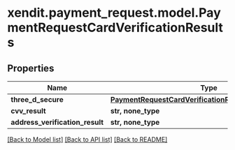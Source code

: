 # xendit.payment_request.model.PaymentRequestCardVerificationResults


## Properties
| Name | Type | Description | Notes |
| ------------ | ------------- | ------------- | ------------- |
| **three_d_secure** | [**PaymentRequestCardVerificationResultsThreeDeeSecure**](PaymentRequestCardVerificationResultsThreeDeeSecure.md) |  |  |
| **cvv_result** | **str, none_type** |  | [optional]  |
| **address_verification_result** | **str, none_type** |  | [optional]  |


[[Back to Model list]](../README.md#documentation-for-models) [[Back to API list]](../README.md#documentation-for-api-endpoints) [[Back to README]](../README.md)



